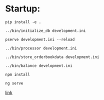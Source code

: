# Startup:

`pip install -e .`

`../bin/initialize_db development.ini`

`pserve development.ini --reload`

`../bin/processor development.ini`

`../bin/store_orderbookdata development.ini`

`../bin/balance development.ini`

`npm install`

`ng serve`

[link](http://localhost:4200)
